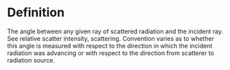 # Definition

The angle between any given ray of scattered radiation and the incident
ray. See relative scatter intensity, scattering. Convention varies as to
whether this angle is measured with respect to the direction in which
the incident radiation was advancing or with respect to the direction
from scatterer to radiation source.
